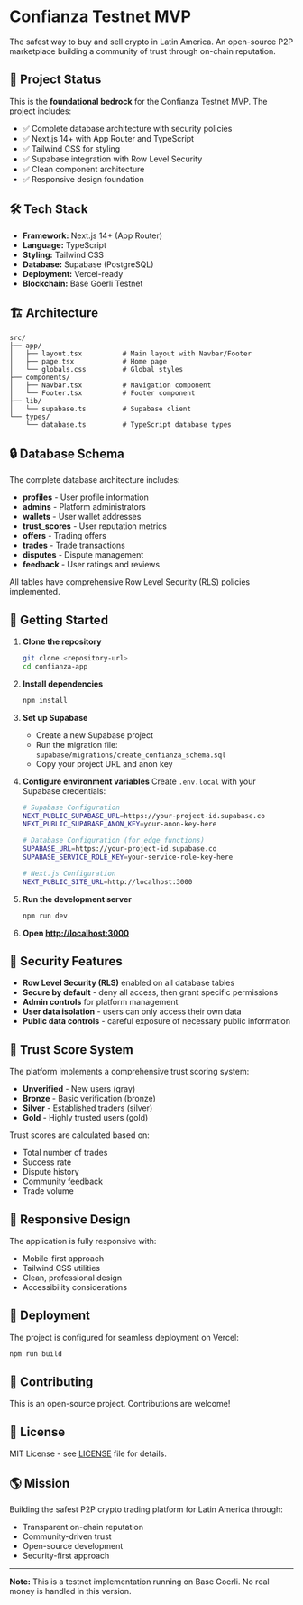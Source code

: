 # Confianza Testnet MVP

The safest way to buy and sell crypto in Latin America. An open-source P2P marketplace building a community of trust through on-chain reputation.

## 🚀 Project Status

This is the **foundational bedrock** for the Confianza Testnet MVP. The project includes:

- ✅ Complete database architecture with security policies
- ✅ Next.js 14+ with App Router and TypeScript
- ✅ Tailwind CSS for styling
- ✅ Supabase integration with Row Level Security
- ✅ Clean component architecture
- ✅ Responsive design foundation

## 🛠 Tech Stack

- **Framework:** Next.js 14+ (App Router)
- **Language:** TypeScript
- **Styling:** Tailwind CSS
- **Database:** Supabase (PostgreSQL)
- **Deployment:** Vercel-ready
- **Blockchain:** Base Goerli Testnet

## 🏗 Architecture

```
src/
├── app/
│   ├── layout.tsx          # Main layout with Navbar/Footer
│   ├── page.tsx            # Home page
│   └── globals.css         # Global styles
├── components/
│   ├── Navbar.tsx          # Navigation component
│   └── Footer.tsx          # Footer component
├── lib/
│   └── supabase.ts         # Supabase client
└── types/
    └── database.ts         # TypeScript database types
```

## 🔒 Database Schema

The complete database architecture includes:

- **profiles** - User profile information
- **admins** - Platform administrators
- **wallets** - User wallet addresses
- **trust_scores** - User reputation metrics
- **offers** - Trading offers
- **trades** - Trade transactions
- **disputes** - Dispute management
- **feedback** - User ratings and reviews

All tables have comprehensive Row Level Security (RLS) policies implemented.

## 🚀 Getting Started

1. **Clone the repository**
   ```bash
   git clone <repository-url>
   cd confianza-app
   ```

2. **Install dependencies**
   ```bash
   npm install
   ```

3. **Set up Supabase**
   - Create a new Supabase project
   - Run the migration file: `supabase/migrations/create_confianza_schema.sql`
   - Copy your project URL and anon key

4. **Configure environment variables**
   Create `.env.local` with your Supabase credentials:
   ```bash
   # Supabase Configuration
   NEXT_PUBLIC_SUPABASE_URL=https://your-project-id.supabase.co
   NEXT_PUBLIC_SUPABASE_ANON_KEY=your-anon-key-here

   # Database Configuration (for edge functions)
   SUPABASE_URL=https://your-project-id.supabase.co
   SUPABASE_SERVICE_ROLE_KEY=your-service-role-key-here

   # Next.js Configuration
   NEXT_PUBLIC_SITE_URL=http://localhost:3000
   ```

5. **Run the development server**
   ```bash
   npm run dev
   ```

6. **Open [http://localhost:3000](http://localhost:3000)**

## 🔐 Security Features

- **Row Level Security (RLS)** enabled on all database tables
- **Secure by default** - deny all access, then grant specific permissions
- **Admin controls** for platform management
- **User data isolation** - users can only access their own data
- **Public data controls** - careful exposure of necessary public information

## 🎯 Trust Score System

The platform implements a comprehensive trust scoring system:

- **Unverified** - New users (gray)
- **Bronze** - Basic verification (bronze)
- **Silver** - Established traders (silver)
- **Gold** - Highly trusted users (gold)

Trust scores are calculated based on:
- Total number of trades
- Success rate
- Dispute history
- Community feedback
- Trade volume

## 📱 Responsive Design

The application is fully responsive with:
- Mobile-first approach
- Tailwind CSS utilities
- Clean, professional design
- Accessibility considerations

## 🚀 Deployment

The project is configured for seamless deployment on Vercel:

```bash
npm run build
```

## 🤝 Contributing

This is an open-source project. Contributions are welcome!

## 📄 License

MIT License - see [LICENSE](LICENSE) file for details.

## 🌎 Mission

Building the safest P2P crypto trading platform for Latin America through:
- Transparent on-chain reputation
- Community-driven trust
- Open-source development
- Security-first approach

---

**Note:** This is a testnet implementation running on Base Goerli. No real money is handled in this version.